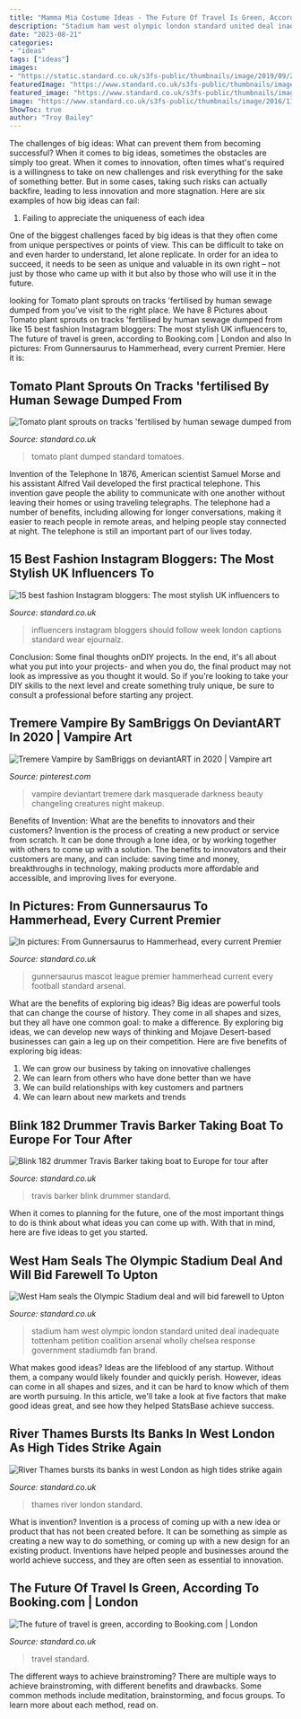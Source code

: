 ```yaml
---
title: "Mamma Mia Costume Ideas - The Future Of Travel Is Green, According To Booking.com"
description: "Stadium ham west olympic london standard united deal inadequate tottenham petition coalition arsenal wholly chelsea response government stadiumdb fan brand"
date: "2023-08-21"
categories:
- "ideas"
tags: ["ideas"]
images:
- "https://static.standard.co.uk/s3fs-public/thumbnails/image/2019/09/20/11/green-woman-travel-shutterstock.jpg"
featuredImage: "https://www.standard.co.uk/s3fs-public/thumbnails/image/2013/03/22/11/westham.jpg"
featured_image: "https://www.standard.co.uk/s3fs-public/thumbnails/image/2016/11/11/12/travisbarker.jpg"
image: "https://www.standard.co.uk/s3fs-public/thumbnails/image/2016/11/11/12/travisbarker.jpg"
ShowToc: true
author: "Troy Bailey"
---
```



The challenges of big ideas: What can prevent them from becoming successful?
When it comes to big ideas, sometimes the obstacles are simply too great. When it comes to innovation, often times what's required is a willingness to take on new challenges and risk everything for the sake of something better. But in some cases, taking such risks can actually backfire, leading to less innovation and more stagnation. Here are six examples of how big ideas can fail:
1) Failing to appreciate the uniqueness of each idea

One of the biggest challenges faced by big ideas is that they often come from unique perspectives or points of view. This can be difficult to take on and even harder to understand, let alone replicate. In order for an idea to succeed, it needs to be seen as unique and valuable in its own right – not just by those who came up with it but also by those who will use it in the future.

	

		
looking for Tomato plant sprouts on tracks &#039;fertilised by human sewage dumped from you've visit to the right place. We have 8 Pictures about Tomato plant sprouts on tracks &#039;fertilised by human sewage dumped from like 15 best fashion Instagram bloggers: The most stylish UK influencers to, The future of travel is green, according to Booking.com | London and also In pictures: From Gunnersaurus to Hammerhead, every current Premier. Here it is:
		
    
## Tomato Plant Sprouts On Tracks &#039;fertilised By Human Sewage Dumped From

<img loading=lazy src="https://static.standard.co.uk/s3fs-public/thumbnails/image/2014/10/16/07/tomatoes.jpg" onerror="this.onerror=null;this.src='https://tse3.mm.bing.net/th?id=OIP.h-uz42Bs8O-e639SRnMc0gHaE8&amp;pid=15.1';" alt="Tomato plant sprouts on tracks &#039;fertilised by human sewage dumped from">

_Source: standard.co.uk_

>tomato plant dumped standard tomatoes. 

	

Invention of the Telephone
In 1876, American scientist Samuel Morse and his assistant Alfred Vail developed the first practical telephone. This invention gave people the ability to communicate with one another without leaving their homes or using traveling telegraphs. The telephone had a number of benefits, including allowing for longer conversations, making it easier to reach people in remote areas, and helping people stay connected at night. The telephone is still an important part of our lives today.

    
## 15 Best Fashion Instagram Bloggers: The Most Stylish UK Influencers To

<img loading=lazy src="https://static.standard.co.uk/s3fs-public/thumbnails/image/2018/02/05/14/gannistreetstyle11.jpg" onerror="this.onerror=null;this.src='https://tse1.mm.bing.net/th?id=OIP.NSrBZ6oQ6oy3q1Xa_1CRpQHaE8&amp;pid=15.1';" alt="15 best fashion Instagram bloggers: The most stylish UK influencers to">

_Source: standard.co.uk_

>influencers instagram bloggers should follow week london captions standard wear ejournalz. 

	

Conclusion: Some final thoughts onDIY projects.
In the end, it's all about what you put into your projects- and when you do, the final product may not look as impressive as you thought it would. So if you're looking to take your DIY skills to the next level and create something truly unique, be sure to consult a professional before starting any project.

    
## Tremere Vampire By SamBriggs On DeviantART In 2020 | Vampire Art

<img loading=lazy src="https://i.pinimg.com/736x/f8/bf/53/f8bf538af1393727712db87ff7fe5c10--vampire-makeup-vampire-art.jpg" onerror="this.onerror=null;this.src='https://tse2.mm.bing.net/th?id=OIP.G_xC3qy0dthgPldyevBlhAHaKW&amp;pid=15.1';" alt="Tremere Vampire by SamBriggs on deviantART in 2020 | Vampire art">

_Source: pinterest.com_

>vampire deviantart tremere dark masquerade darkness beauty changeling creatures night makeup. 

	

Benefits of Invention: What are the benefits to innovators and their customers?
Invention is the process of creating a new product or service from scratch. It can be done through a lone idea, or by working together with others to come up with a solution. The benefits to innovators and their customers are many, and can include: saving time and money, breakthroughs in technology, making products more affordable and accessible, and improving lives for everyone.

    
## In Pictures: From Gunnersaurus To Hammerhead, Every Current Premier

<img loading=lazy src="https://static.standard.co.uk/s3fs-public/thumbnails/image/2013/10/09/08/Gunnersaurus_1.jpg" onerror="this.onerror=null;this.src='https://tse1.mm.bing.net/th?id=OIP.Gg3c-rgFB2sbVqWPAf2xywHaLH&amp;pid=15.1';" alt="In pictures: From Gunnersaurus to Hammerhead, every current Premier">

_Source: standard.co.uk_

>gunnersaurus mascot league premier hammerhead current every football standard arsenal. 

	

What are the benefits of exploring big ideas?
Big ideas are powerful tools that can change the course of history. They come in all shapes and sizes, but they all have one common goal: to make a difference. By exploring big ideas, we can develop new ways of thinking and Mojave Desert-based businesses can gain a leg up on their competition. Here are five benefits of exploring big ideas: 
1. We can grow our business by taking on innovative challenges
2. We can learn from others who have done better than we have
3. We can build relationships with key customers and partners
4. We can learn about new markets and trends

    
## Blink 182 Drummer Travis Barker Taking Boat To Europe For Tour After

<img loading=lazy src="https://www.standard.co.uk/s3fs-public/thumbnails/image/2016/11/11/12/travisbarker.jpg" onerror="this.onerror=null;this.src='https://tse1.mm.bing.net/th?id=OIP.zBRIjyImz_SM-dV1dHXl3AHaE8&amp;pid=15.1';" alt="Blink 182 drummer Travis Barker taking boat to Europe for tour after">

_Source: standard.co.uk_

>travis barker blink drummer standard. 

	

When it comes to planning for the future, one of the most important things to do is think about what ideas you can come up with. With that in mind, here are five ideas to get you started. 

    
## West Ham Seals The Olympic Stadium Deal And Will Bid Farewell To Upton

<img loading=lazy src="https://www.standard.co.uk/s3fs-public/thumbnails/image/2013/03/22/11/westham.jpg" onerror="this.onerror=null;this.src='https://tse3.mm.bing.net/th?id=OIP.3o_SLBz5cFmGDXqnlGOFMwHaE8&amp;pid=15.1';" alt="West Ham seals the Olympic Stadium deal and will bid farewell to Upton">

_Source: standard.co.uk_

>stadium ham west olympic london standard united deal inadequate tottenham petition coalition arsenal wholly chelsea response government stadiumdb fan brand. 

	

What makes good ideas?
Ideas are the lifeblood of any startup. Without them, a company would likely founder and quickly perish. However, ideas can come in all shapes and sizes, and it can be hard to know which of them are worth pursuing. In this article, we'll take a look at five factors that make good ideas great, and see how they helped StatsBase achieve success.

    
## River Thames Bursts Its Banks In West London As High Tides Strike Again

<img loading=lazy src="https://static.standard.co.uk/s3fs-public/thumbnails/image/2016/02/24/08/thamesflooding2402e.jpg" onerror="this.onerror=null;this.src='https://tse2.mm.bing.net/th?id=OIP.xs9WG3LYFU6P3Bi7XNqiywHaE8&amp;pid=15.1';" alt="River Thames bursts its banks in west London as high tides strike again">

_Source: standard.co.uk_

>thames river london standard. 

	

What is invention?
Invention is a process of coming up with a new idea or product that has not been created before. It can be something as simple as creating a new way to do something, or coming up with a new design for an existing product. Inventions have helped people and businesses around the world achieve success, and they are often seen as essential to innovation.

    
## The Future Of Travel Is Green, According To Booking.com | London

<img loading=lazy src="https://static.standard.co.uk/s3fs-public/thumbnails/image/2019/09/20/11/green-woman-travel-shutterstock.jpg" onerror="this.onerror=null;this.src='https://tse2.mm.bing.net/th?id=OIP.c5SDU0mksCqn5lSx-HErqQHaE8&amp;pid=15.1';" alt="The future of travel is green, according to Booking.com | London">

_Source: standard.co.uk_

>travel standard. 

	

The different ways to achieve brainstroming?
There are multiple ways to achieve brainstroming, with different benefits and drawbacks. Some common methods include meditation, brainstorming, and focus groups. To learn more about each method, read on.

